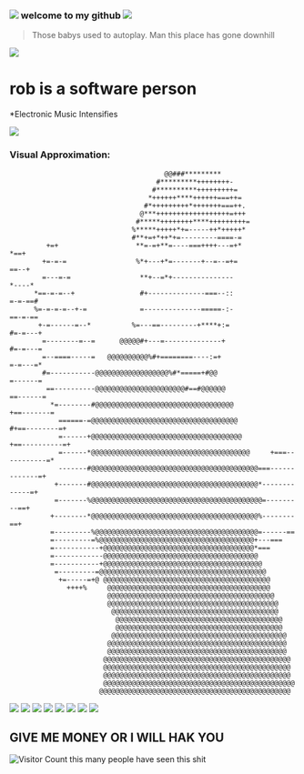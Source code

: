 

### ![](https://web.archive.org/web/20091027033052im_/http://www.geocities.com/hackerz_16/Hocks.gif)  welcome to my github ![](https://web.archive.org/web/20091027033052im_/http://www.geocities.com/hackerz_16/Hocks.gif)


> Those babys used to autoplay. Man this place has gone downhill

![](https://web.archive.org/web/20091027033052im_/http://www.geocities.com/hackerz_16/Hock.gif)



# rob is a software person

*Electronic Music Intensifies

![](https://web.archive.org/web/20090902131109/http://geocities.com/suguprogrammer/discolight.gif)




### Visual Approximation: 
                                                                                                    
                                          @@###*********                                            
                                        #*********++++++++-                                         
                                       #**********+++++++++=                                        
                                      *++++++****++++++===++=                                       
                                     #*+++++++++*+++++++===++.                                      
                                    @***++++++++++++++++++=+++                                      
                                   #*****++++++++****+++++++++=                                     
                                  %*****+++++*+=-----++*+++++*                                      
                                  #**+=+*++*+=---------====-=                                       
             +=+                   **=-=+**=----===++++---=+*                            *==+       
            +=-=-=                 %*+---+*=-------+--=--=+=                             ==--+      
            =---=-=                 **+--=*+---------------                             *----*      
          *==-=-=--+                #+--------------===--::                             =-=-==#     
          %=-=-=-=--+-=             =--------------=====-:-                            ==-=-==      
           +-=------=--*          %=---==---------+****+:=                            #=-=---+      
            =--------=--=      @@@@@#+---=--------------+                            #=-=---=       
            =--====-----=   @@@@@@@@@@%#+========----:=+                             =-=---=*       
            #=-----------@@@@@@@@@@@@@@@@@@%#*=====+#@@                             =------=        
             ==----------@@@@@@@@@@@@@@@@@@@@@@#==#@@@@@@                         ==------=         
              *=--------#@@@@@@@@@@@@@@@@@@@@@@@@@@@@@@@@@@                    +==-------=          
                ======-=@@@@@@@@@@@@@@@@@@@@@@@@@@@@@@@@@@@@               #+==--------=+           
                =------+@@@@@@@@@@@@@@@@@@@@@@@@@@@@@@@@@@@@@           +==----------=+             
                =------*@@@@@@@@@@@@@@@@@@@@@@@@@@@@@@@@@@@@@@@     +===-----------=*               
                -------#@@@@@@@@@@@@@@@@@@@@@@@@@@@@@@@@@@@@@@@@@===-------------=+                 
               +-------#@@@@@@@@@@@@@@@@@@@@@@@@@@@@@@@@@@@@@@@@@*-------------=+                   
               =-------%@@@@@@@@@@@@@@@@@@@@@@@@@@@@@@@@@@@@@@@@@@=---------==+                     
              +--------*@@@@@@@@@@@@@@@@@@@@@@@@@@@@@@@@@@@@@@@@@%--------==+                       
              =---------%@@@@@@@@@@@@@@@@@@@@@@@@@@@@@@@@@@@@@@@@=------==                          
              =---------=%@@@@@@@@@@@@@@@@@@@@@@@@@@@@@@@@@@@@@@+---===                             
              =-----------+@@@@@@@@@@@@@@@@@@@@@@@@@@@@@@@@@@@@@*===                                
              =------------@@@@@@@@@@@@@@@@@@@@@@@@@@@@@@@@@@@@@@                                   
              =-----------+@@@@@@@@@@@@@@@@@@@@@@@@@@@@@@@@@@@@@@@                                  
               =---------=@@@@@@@@@@@@@@@@@@@@@@@@@@@@@@@@@@@@@@@@@                                 
                +=-----=+@ @@@@@@@@@@@@@@@@@@@@@@@@@@@@@@@@@@@@@@@@@                                
                  ++++%     @@@@@@@@@@@@@@@@@@@@@@@@@@@@@@@@@@@@@@@@                                
                            @@@@@@@@@@@@@@@@@@@@@@@@@@@@@@@@@@@@@@@@@                               
                            @@@@@@@@@@@@@@@@@@@@@@@@@@@@@@@@@@@@@@@@@@                              
                             @@@@@@@@@@@@@@@@@@@@@@@@@@@@@@@@@@@@@@@@@                              
                              @@@@@@@@@@@@@@@@@@@@@@@@@@@@@@@@@@@@@@@@@                             
                              @@@@@@@@@@@@@@@@@@@@@@@@@@@@@@@@@@@@@@@@@                             
                             @@@@@@@@@@@@@@@@@@@@@@@@@@@@@@@@@@@@@@@@@@@                            
                            @@@@@@@@@@@@@@@@@@@@@@@@@@@@@@@@@@@@@@@@@@@@                            
                            @@@@@@@@@@@@@@@@@@@@@@@@@@@@@@@@@@@@@@@@@@@@                            
                           @@@@@@@@@@@@@@@@@@@@@@@@@@@@@@@@@@@@@@@@@@@@@@                           
                           @@@@@@@@@@@@@@@@@@@@@@@@@@@@@@@@@@@@@@@@@@@@@@                           
                           @@@@@@@@@@@@@@@@@@@@@@@@@@@@@@@@@@@@@@@@@@@@@@                           
                           @@@@@@@@@@@@@@@@@@@@@@@@@@@@@@@@@@@@@@@@@@@@@@@                          
                          @@@@@@@@@@@@@@@@@@@@@@@@@@@@@@@@@@@@@@@@@@@@@@@                           




![](https://web.archive.org/web/20090804113154/http://geocities.com/SunsetStrip/Lounge/7650/dollarspindownd.gif)
![](https://web.archive.org/web/20090804113154/http://geocities.com/SunsetStrip/Lounge/7650/dollarspindownd.gif)
![](https://web.archive.org/web/20090804113154/http://geocities.com/SunsetStrip/Lounge/7650/dollarspindownd.gif)
![](https://web.archive.org/web/20090804113154/http://geocities.com/SunsetStrip/Lounge/7650/dollarspindownd.gif)
![](https://web.archive.org/web/20090804113154/http://geocities.com/SunsetStrip/Lounge/7650/dollarspindownd.gif)
![](https://web.archive.org/web/20090804113154/http://geocities.com/SunsetStrip/Lounge/7650/dollarspindownd.gif)
![](https://web.archive.org/web/20090804113154/http://geocities.com/SunsetStrip/Lounge/7650/dollarspindownd.gif)
![](https://web.archive.org/web/20090804113154/http://geocities.com/SunsetStrip/Lounge/7650/dollarspindownd.gif)

## GIVE ME MONEY OR I WILL HAK YOU


![Visitor Count](https://profile-counter.glitch.me/melroser/count.svg) this many people have seen this shit
